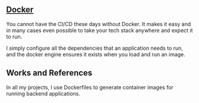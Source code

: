 ## [Docker](https://www.docker.com/)

You cannot have the CI/CD these days without Docker. It makes it easy and in many cases even possible to take your tech stack anywhere and expect it to run.

I simply configure all the dependencies that an application needs to run, and the docker engine ensures it exists when you load and run an image.

## Works and References

In all my projects, I use Dockerfiles to generate container images for running backend applications.
